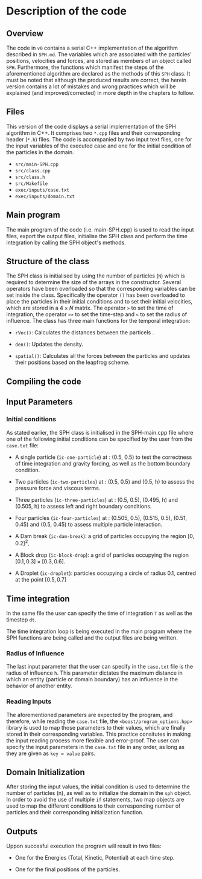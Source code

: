# Description of the code

## Overview

The code in `v0` contains a serial C++ implementation of the algorithm described in `SPH.md`. The variables which are associated with the particles' positions, velocities and forces, are stored as members of an object called `SPH`. Furthermore, the functions which manifest the steps of the aforementioned algorithm are declared as the methods of this `SPH` class. It must be noted that although the produced results are correct, the herein version contains a lot of mistakes and wrong practices which will be explained (and improved/corrected) in more depth in the chapters to follow. 

## Files
This version of the code displays a serial implementation of the SPH algorithm in C++. It comprises two `*.cpp` files and their corresponding header (`*.h`) files. The code is accompanied by two input text files, one for the input variables of the executed case and one for the initial condition of the particles in the domain. 

- `src/main-SPH.cpp`
- `src/class.cpp`
- `src/class.h`
- `src/Makefile`
- `exec/inputs/case.txt`
- `exec/inputs/domain.txt`

## Main program

The main program of the code (i.e. main-SPH.cpp) is used to read the input files, export the output files, initialise the SPH class and perform the time integration by calling the SPH object's methods.

## Structure of the class

The SPH class is initialised by using the number of particles (`N`) which is required to determine the size of the arrays in the constructor. Several operators have been overloaded so that the corresponding variables can be set inside the class. Specifically the operator `()` has been overloaded to place the particles in their initial conditions and to set their initial velocities, which are stored in a $4\times N$ matrix. The operator `>` to set the time of integration, the operator `>>` to set the time-step and `<` to set the radius of influence. The class has three main functions for the temporal integration:

- `rVec()`: Calculates the distances between the particels .

- `den()`: Updates the density.

- `spatial()`: Calculates all the forces between the particles and updates their positions based on the leapfrog scheme. 

## Compiling the code

## Input Parameters

### Initial conditions
As stated earlier, the SPH class is initialised in the SPH-main.cpp file where one of the following initial conditions can be specified by the user from the `case.txt` file:

- A single particle (`ic-one-particle`) at : (0.5, 0.5) to test the correctness of time integration and gravity forcing, as well as the bottom boundary condition.

- Two particles (`ic-two-particles`) at : (0.5, 0.5) and (0.5, h) to assess the pressure force and viscous terms. 

- Three particles (`ic-three-particles`) at : (0.5, 0.5), (0.495, h) and (0.505, h) to assess left and right boundary conditions. 

-  Four particles (`ic-four-particles`) at : (0.505, 0.5), (0.515, 0.5), (0.51, 0.45) and (0.5, 0.45) to assess multiple particle interaction.

-  A Dam break (`ic-dam-break`): a grid of particles occupying the region $[0,0.2]^2$.

-  A Block drop (`ic-block-drop`): a grid of particles occupying the region $[0.1,0.3]\times[0.3,0.6]$.

-  A Droplet (`ic-droplet`): particles occupying a circle of radius 0.1, centred at the point $[0.5,0.7]$

## Time integration
In the same file the user can specify the time of integration `T` as well as the timestep `dt`.

The time integration loop is being executed in the main program where the SPH functions are being called and the output files are being written. 

### Radius of Influence
The last input parameter that the user can specify in the `case.txt` file is the radius of influence `h`. This parameter dictates the maximum distance in which an entity (particle or domain boundary) has an influence in the behavior of another entity.

### Reading Inputs
The aforementioned parameters are expected by the program, and therefore, while reading the `case.txt` file, the `<boost/program_options.hpp>` library is used to map those parameters to their values, which are finally stored in their corresponding variables. This practice consitutes in making the input reading process more flexible and error-proof. The user can specify the input parameters in the `case.txt` file in any order, as long as they are given as `key = value` pairs.

## Domain Initialization
After storing the input values, the initial condition is used to determine the number of particles (n), as well as to initialize the domain in the `sph` object. In order to avoid the use of multiple `if` statements, two map objects are used to map the different conditions to their corresponding number of particles and their corresponding initialization function.

## Outputs

Uppon succesful execution the program will result in two files:

- One for the Energies (Total, Kinetic, Potential) at each time step.

- One for the final positions of the particles.



